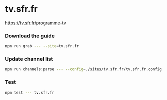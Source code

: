 # tv.sfr.fr

https://tv.sfr.fr/programme-tv

### Download the guide

```sh
npm run grab --- --site=tv.sfr.fr
```

### Update channel list

```sh
npm run channels:parse --- --config=./sites/tv.sfr.fr/tv.sfr.fr.config.js --output=./sites/tv.sfr.fr/tv.sfr.fr.channels.xml
```

### Test

```sh
npm test --- tv.sfr.fr
```
